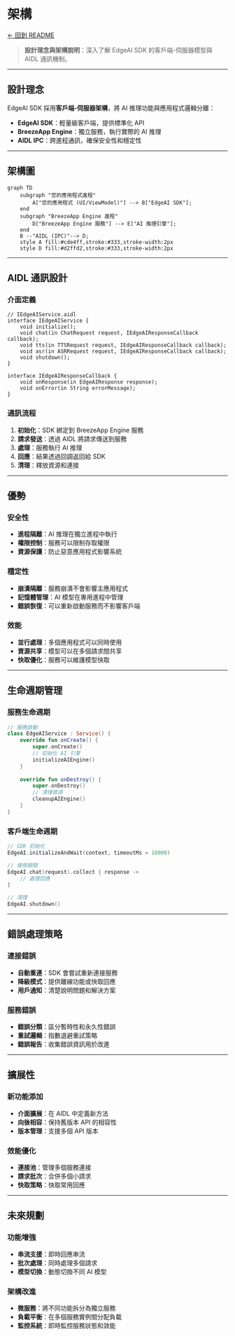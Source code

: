 # 架構

[← 回到 README](./README_zh.md)

> **設計理念與架構說明**：深入了解 EdgeAI SDK 的客戶端-伺服器模型與 AIDL 通訊機制。

---

## 設計理念

EdgeAI SDK 採用**客戶端-伺服器架構**，將 AI 推理功能與應用程式邏輯分離：

- **EdgeAI SDK**：輕量級客戶端，提供標準化 API
- **BreezeApp Engine**：獨立服務，執行實際的 AI 推理
- **AIDL IPC**：跨進程通訊，確保安全性和穩定性

---

## 架構圖

```mermaid
graph TD
    subgraph "您的應用程式進程"
        A["您的應用程式 (UI/ViewModel)"] --> B["EdgeAI SDK"];
    end
    subgraph "BreezeApp Engine 進程"
        D["BreezeApp Engine 服務"] --> E["AI 推理引擎"];
    end
    B --"AIDL (IPC)"--> D;
    style A fill:#cde4ff,stroke:#333,stroke-width:2px
    style D fill:#d2ffd2,stroke:#333,stroke-width:2px
```

---

## AIDL 通訊設計

### 介面定義

```aidl
// IEdgeAIService.aidl
interface IEdgeAIService {
    void initialize();
    void chat(in ChatRequest request, IEdgeAIResponseCallback callback);
    void tts(in TTSRequest request, IEdgeAIResponseCallback callback);
    void asr(in ASRRequest request, IEdgeAIResponseCallback callback);
    void shutdown();
}

interface IEdgeAIResponseCallback {
    void onResponse(in EdgeAIResponse response);
    void onError(in String errorMessage);
}
```

### 通訊流程

1. **初始化**：SDK 綁定到 BreezeApp Engine 服務
2. **請求發送**：透過 AIDL 將請求傳送到服務
3. **處理**：服務執行 AI 推理
4. **回應**：結果透過回調返回給 SDK
5. **清理**：釋放資源和連接

---

## 優勢

### 安全性
- **進程隔離**：AI 推理在獨立進程中執行
- **權限控制**：服務可以限制存取權限
- **資源保護**：防止惡意應用程式影響系統

### 穩定性
- **崩潰隔離**：服務崩潰不會影響主應用程式
- **記憶體管理**：AI 模型在專用進程中管理
- **錯誤恢復**：可以重新啟動服務而不影響客戶端

### 效能
- **並行處理**：多個應用程式可以同時使用
- **資源共享**：模型可以在多個請求間共享
- **快取優化**：服務可以維護模型快取

---

## 生命週期管理

### 服務生命週期

```kotlin
// 服務啟動
class EdgeAIService : Service() {
    override fun onCreate() {
        super.onCreate()
        // 初始化 AI 引擎
        initializeAIEngine()
    }
    
    override fun onDestroy() {
        super.onDestroy()
        // 清理資源
        cleanupAIEngine()
    }
}
```

### 客戶端生命週期

```kotlin
// SDK 初始化
EdgeAI.initializeAndWait(context, timeoutMs = 10000)

// 使用期間
EdgeAI.chat(request).collect { response ->
    // 處理回應
}

// 清理
EdgeAI.shutdown()
```

---

## 錯誤處理策略

### 連接錯誤
- **自動重連**：SDK 會嘗試重新連接服務
- **降級模式**：提供離線功能或快取回應
- **用戶通知**：清楚說明問題和解決方案

### 服務錯誤
- **錯誤分類**：區分暫時性和永久性錯誤
- **重試邏輯**：指數退避重試策略
- **錯誤報告**：收集錯誤資訊用於改進

---

## 擴展性

### 新功能添加
- **介面擴展**：在 AIDL 中定義新方法
- **向後相容**：保持舊版本 API 的相容性
- **版本管理**：支援多個 API 版本

### 效能優化
- **連接池**：管理多個服務連接
- **請求批次**：合併多個小請求
- **快取策略**：快取常用回應

---

## 未來規劃

### 功能增強
- **串流支援**：即時回應串流
- **批次處理**：同時處理多個請求
- **模型切換**：動態切換不同 AI 模型

### 架構改進
- **微服務**：將不同功能拆分為獨立服務
- **負載平衡**：在多個服務實例間分配負載
- **監控系統**：即時監控服務狀態和效能 